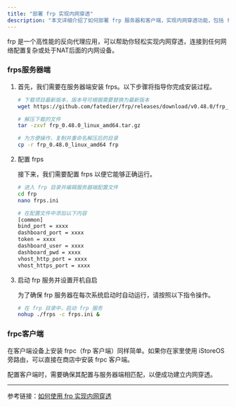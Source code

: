 ```yaml
---
title: "部署 frp 实现内网穿透"
description: "本文详细介绍了如何部署 frp 服务器和客户端，实现内网穿透功能，包括 frp 的安装、配置及设置开机自启动。"
---
```



frp 是一个高性能的反向代理应用，可以帮助你轻松实现内网穿透，连接到任何网络配置复杂或处于NAT后面的内网设备。

### frps服务器端

1. 首先，我们需要在服务器端安装 frps。以下步骤将指导你完成安装过程。

    ```bash
    # 下载项目最新版本，版本号可根据需要替换为最新版本
    wget https://github.com/fatedier/frp/releases/download/v0.48.0/frp_0.48.0_linux_amd64.tar.gz
    
    # 解压下载的文件
    tar -zxvf frp_0.48.0_linux_amd64.tar.gz
    
    # 为方便操作，复制并重命名解压后的目录
    cp -r frp_0.48.0_linux_amd64 frp
    ```

2. 配置 frps

   接下来，我们需要配置 frps 以便它能够正确运行。

    ```bash
    # 进入 frp 目录并编辑服务器端配置文件
    cd frp
    nano frps.ini
    
    # 在配置文件中添加以下内容
    [common]
    bind_port = xxxx
    dashboard_port = xxxx
    token = xxxx
    dashboard_user = xxxx
    dashboard_pwd = xxxx
    vhost_http_port = xxxx
    vhost_https_port = xxxx
    ```

3. 启动 frp 服务并设置开机自启

   为了确保 frp 服务器在每次系统启动时自动运行，请按照以下指令操作。

    ```bash
    # 在 frp 目录中，启动 frp 服务
    nohup ./frps -c frps.ini &
    ```

### frpc客户端

在客户端设备上安装 frpc（frp 客户端）同样简单。如果你在家里使用 iStoreOS 旁路由，可以直接在商店中安装 frpc 客户端。

配置客户端时，需要确保其配置与服务器端相匹配，以便成功建立内网穿透。

---

参考链接：[如何使用 frp 实现内网穿透](https://sspai.com/post/52523/)